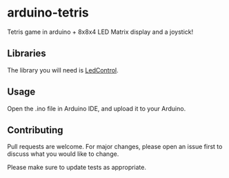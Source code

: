 # arduino-tetris
Tetris game in arduino + 8x8x4 LED Matrix display and a joystick!

## Libraries
The library you will need is [LedControl](https://github.com/wayoda/LedControl).

## Usage
Open the .ino file in Arduino IDE, and upload it to your Arduino.

## Contributing
Pull requests are welcome. For major changes, please open an issue first to discuss what you would like to change.

Please make sure to update tests as appropriate.
